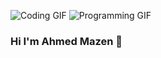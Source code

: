 ![Coding GIF](https://media.giphy.com/media/qgQUggAC3Pfv687qPC/giphy.gif)
![Programming GIF](https://media.tenor.com/images/2c3b7dfb8438a9e1170f26d1b75e9f90/tenor.gif)
### Hi I'm Ahmed Mazen 👋
